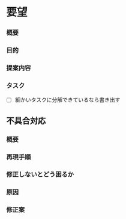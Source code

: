 # 要望
### 概要

### 目的

### 提案内容

### タスク
- [ ] 細かいタスクに分解できているなら書き出す

## 不具合対応
### 概要

### 再現手順

### 修正しないとどう困るか

### 原因

### 修正案

